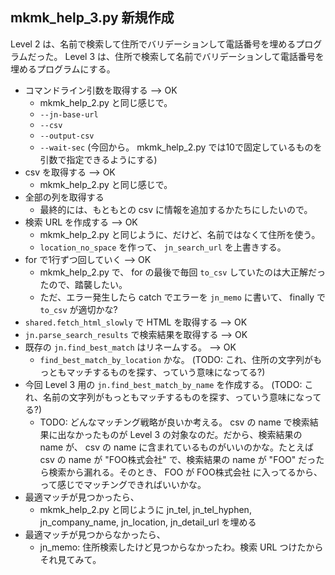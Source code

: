 ## mkmk_help_3.py 新規作成

Level 2 は、名前で検索して住所でバリデーションして電話番号を埋めるプログラムだった。
Level 3 は、住所で検索して名前でバリデーションして電話番号を埋めるプログラムにする。

- コマンドライン引数を取得する --> OK
    - mkmk_help_2.py と同じ感じで。
    - `--jn-base-url`
    - `--csv`
    - `--output-csv`
    - `--wait-sec` (今回から。 mkmk_help_2.py では10で固定しているものを引数で指定できるようにする)
- csv を取得する --> OK
    - mkmk_help_2.py と同じ感じで。
- 全部の列を取得する
    - 最終的には、もともとの csv に情報を追加するかたちにしたいので。
- 検索 URL を作成する --> OK
    - mkmk_help_2.py と同じように、だけど、名前ではなくて住所を使う。
    - `location_no_space` を作って、 `jn_search_url` を上書きする。
- for で1行ずつ回していく --> OK
    - mkmk_help_2.py で、 for の最後で毎回 `to_csv` していたのは大正解だったので、踏襲したい。
    - ただ、エラー発生したら catch でエラーを `jn_memo` に書いて、 finally で `to_csv` が適切かな?
- `shared.fetch_html_slowly` で HTML を取得する --> OK
- `jn.parse_search_results` で検索結果を取得する --> OK
- 既存の `jn.find_best_match` はリネームする。 --> OK
    - `find_best_match_by_location` かな。 (TODO: これ、住所の文字列がもっともマッチするものを探す、っていう意味になってる?)
- 今回 Level 3 用の `jn.find_best_match_by_name` を作成する。 (TODO: これ、名前の文字列がもっともマッチするものを探す、っていう意味になってる?)
    - TODO: どんなマッチング戦略が良いか考える。 csv の name で検索結果に出なかったものが Level 3 の対象なのだ。だから、検索結果の name が、 csv の name に含まれているものがいいのかな。たとえば csv の name が "FOO株式会社" で、検索結果の name が "FOO" だったら検索から漏れる。そのとき、 FOO が FOO株式会社 に入ってるから、って感じでマッチングできればいいかな。
- 最適マッチが見つかったら、
    - mkmk_help_2.py と同じように jn_tel, jn_tel_hyphen, jn_company_name, jn_location, jn_detail_url を埋める
- 最適マッチが見つからなかったら、
    - jn_memo: 住所検索したけど見つからなかったわ。検索 URL つけたからそれ見てみて。
